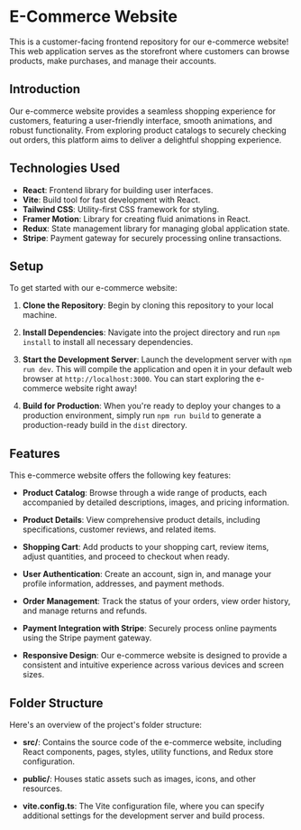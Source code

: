 # E-Commerce Website

This is a customer-facing frontend repository for our e-commerce website! This web application serves as the storefront where customers can browse products, make purchases, and manage their accounts.

## Introduction

Our e-commerce website provides a seamless shopping experience for customers, featuring a user-friendly interface, smooth animations, and robust functionality. From exploring product catalogs to securely checking out orders, this platform aims to deliver a delightful shopping experience.

## Technologies Used

- **React**: Frontend library for building user interfaces.
- **Vite**: Build tool for fast development with React.
- **Tailwind CSS**: Utility-first CSS framework for styling.
- **Framer Motion**: Library for creating fluid animations in React.
- **Redux**: State management library for managing global application state.
- **Stripe**: Payment gateway for securely processing online transactions.

## Setup

To get started with our e-commerce website:

1. **Clone the Repository**: Begin by cloning this repository to your local machine.

2. **Install Dependencies**: Navigate into the project directory and run `npm install` to install all necessary dependencies.

3. **Start the Development Server**: Launch the development server with `npm run dev`. This will compile the application and open it in your default web browser at `http://localhost:3000`. You can start exploring the e-commerce website right away!

4. **Build for Production**: When you're ready to deploy your changes to a production environment, simply run `npm run build` to generate a production-ready build in the `dist` directory.

## Features

This e-commerce website offers the following key features:

- **Product Catalog**: Browse through a wide range of products, each accompanied by detailed descriptions, images, and pricing information.

- **Product Details**: View comprehensive product details, including specifications, customer reviews, and related items.

- **Shopping Cart**: Add products to your shopping cart, review items, adjust quantities, and proceed to checkout when ready.

- **User Authentication**: Create an account, sign in, and manage your profile information, addresses, and payment methods.

- **Order Management**: Track the status of your orders, view order history, and manage returns and refunds.

- **Payment Integration with Stripe**: Securely process online payments using the Stripe payment gateway.

- **Responsive Design**: Our e-commerce website is designed to provide a consistent and intuitive experience across various devices and screen sizes.

## Folder Structure

Here's an overview of the project's folder structure:

- **src/**: Contains the source code of the e-commerce website, including React components, pages, styles, utility functions, and Redux store configuration.

- **public/**: Houses static assets such as images, icons, and other resources.

- **vite.config.ts**: The Vite configuration file, where you can specify additional settings for the development server and build process.
